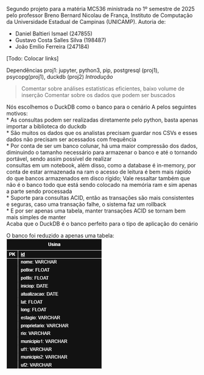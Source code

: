 Segundo projeto para a matéria MC536 ministrada no 1º semestre de 2025 pelo professor Breno Bernard Nicolau de França, Instituto de Computação da Universidade Estadual de Campinas (UNICAMP).
Autoria de:
  - Daniel Baltieri Ismael      (247855)
  - Gustavo Costa Salles Silva  (198487)
  - João Emílio Ferreira        (247184)

[Todo: Colocar links]



Dependências
proj1:
jupyter, python3, pip, postgresql (proj1), psycopg(proj1), duckdb (proj2)
*Introdução*

> Comentar sobre análises estatísticas eficientes, baixo volume de inserção
> Comentar sobre os dados que podem ser buscados

Nós escolhemos o DuckDB como o banco para o cenário A pelos seguintes motivos:  
    * As consultas podem ser realizadas diretamente pelo python, basta apenas importar a biblioteca do duckdb  
    * São muitos os dados que os analistas precisam guardar nos CSVs e esses dados não precisam ser acessados com frequência  
    * Por conta de ser um banco colunar, há uma maior compressão dos dados, diminuindo o tamanho necessário para armazenar o banco e até o tornando portável, sendo assim possível de realizar  
      consultas em um notebook, além disso, como a database é in-memory, por conta de estar armazenada na ram o acesso de leitura é bem mais rápido do que bancos armazenados em disco rígido; Vale ressaltar também que não é o banco todo que está sendo colocado na memória ram e sim apenas a parte sendo processada  
    * Suporte para consultas ACID, então as transações são mais consistentes e seguras, caso uma transação falhe, o sistema faz um rollback  
    * E por ser apenas uma tabela, manter transações ACID se tornam bem mais simples de manter  
Acaba que o DuckDB é o banco perfeito para o tipo de aplicação do cenário  
  
O banco foi reduzido a apenas uma tabela:  
![modelo lógico](proj2logico.drawio.png)



